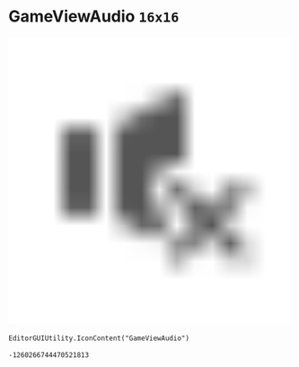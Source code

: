 # GameViewAudio `16x16`
<img src="/img/GameViewAudio.png" width=512 height=512>

``` CSharp
EditorGUIUtility.IconContent("GameViewAudio")
```
```
-1260266744470521813
```
